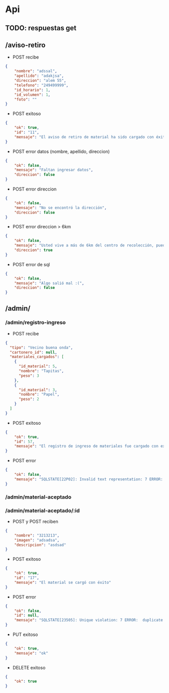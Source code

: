 
# Api

## TODO: respuestas get

## /aviso-retiro

- POST recibe
```JSON
{
    "nombre": "adssal",
    "apellido": "adakjsa",
    "direccion": "alem 55",
    "telefono": "249499999",
    "id_horario": 1,
    "id_volumen": 1,
    "foto": ""
}
```

- POST exitoso
```JSON
{
    "ok": true,
    "id": "11",
    "mensaje": "El aviso de retiro de material ha sido cargado con éxito, un recolector pasará por su casa dentro de los horarios elegidos.."
}
```

 - POST error datos (nombre, apellido, direccion)
```JSON
{
    "ok": false,
    "mensaje": "Faltan ingresar datos",
    "direccion": false
}
``` 
- POST error direccion
```JSON
{
    "ok": false,
    "mensaje": "No se encontró la dirección",
    "direccion": false
}
```
- POST error direccion > 6km
```JSON
{
    "ok": false,
    "mensaje": "Usted vive a más de 6km del centro de recolección, puede acercarse personalmente o vincularse a otros ciudadanos a traves de la cartelera de ofertas de transporte.",
    "direccion": true
}
```


- POST error de sql
```JSON
{
    "ok": false,
    "mensaje": "Algo salió mal :(",
    "direccion": false
}
```

## /admin/

### /admin/registro-ingreso

- POST recibe
```JSON
{
  "tipo": "Vecino buena onda",
  "cartonero_id": null,
  "materiales_cargados": [
    {
      "id_material": 5,
      "nombre": "Tapitas",
      "peso": 3
    },
    {
      "id_material": 3,
      "nombre": "Papel",
      "peso": 2
    }
  ]
}
```

- POST exitoso
```JSON
{
    "ok": true,
    "id": 57,
    "mensaje": "El registro de ingreso de materiales fue cargado con exito (2 por un total de 5 kg)."
}
```
- POST error
```JSON
{
    "ok": false,
    "mensaje": "SQLSTATE[22P02]: Invalid text representation: 7 ERROR:  invalid input syntax for type integer: \"asd\". Error en la carga."
}
```

### /admin/material-aceptado
### /admin/material-aceptado/:id

- POST y POST reciben
```JSON
{
    "nombre": "3213213",
    "imagen": "adsadsa",
    "descripcion": "asdsad"
}
```

- POST exitoso
```JSON
{
    "ok": true,
    "id": "17",
    "mensaje": "El material se cargó con éxito"
}
```
- POST error
```JSON
{
    "ok": false,
    "id": null,
    "mensaje": "SQLSTATE[23505]: Unique violation: 7 ERROR:  duplicate key value violates unique constraint \"nombre_ak\"\nDETAIL:  Key (nombre)=(sadsad) already exists."
}
```

- PUT exitoso
```JSON
{
    "ok": true,
    "mensaje": "ok"
}
```

- DELETE exitoso
```JSON
{
    "ok": true
}
```